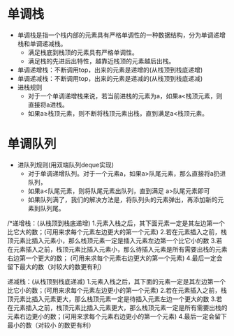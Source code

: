 # 单调栈
- 单调栈是指一个栈内部的元素具有严格单调性的一种数据结构，分为单调递增栈和单调递减栈。
  - 满足栈底到栈顶的元素具有严格单调性。
  - 满足栈的先进后出特性，越靠近栈顶的元素越后出栈。
- 单调递增栈：不断调用top，出来的元素是递增的(从栈顶到栈底递增)
- 单调递减栈：不断调用top，出来的元素是递减的(从栈顶到栈底递减)
- 进栈规则
  - 对于一个单调递增栈来说，若当前进栈的元素为a，如果a<栈顶元素，则直接将a进栈。
  - 如果a≥栈顶元素，则不断将栈顶元素出栈，直到满足a<栈顶元素。

# 单调队列
- 进队列规则(用双端队列deque实现)
  - 对于单调递增队列。对于一个元素a，如果a>队尾元素，那么直接将a扔进队列，
  - 如果a<队尾元素，则将队尾元素出队列，直到满足 a>队尾元素即可
  - 如果队列满了，我们的解决方法是，将队列头的元素弹出，再添加新的元素到队列尾。


/*递增栈：(从栈顶到栈底递增)
1.元素入栈之后，其下面元素一定是其左边第一个比它大的数；(可用来求每个元素左边更大的第一个元素)
2.若在元素插入之前，栈顶元素比插入元素小，那么栈顶元素一定是插入元素左边第一个比它小的数
3.若在元素插入之前，栈顶元素比插入元素小，那么待插入元素是所有需要出栈的元素右边第一个更大的数； (可用来求每个元素右边更大的第一个元素)
4.最后一定会留下最大的数（对较大的数更有利）

递减栈：(从栈顶到栈底递减)
1.元素入栈之后，其下面的元素一定是其左边第一个比它小的数；(可用来求每个元素左边更小的第一个元素)
2.若在元素插入之前，栈顶元素比插入元素更大，那么栈顶元素一定是待插入元素左边一个更大的数
3.若在元素插入之前，栈顶元素比插入元素更大，那么栈顶元素一定是所有需要出栈的元素右边更小的数；(可用来求每个元素右边更小的第一个元素)
4.最后一定会留下最小的数（对较小 的数更有利）